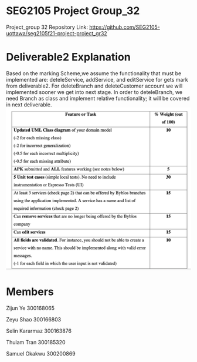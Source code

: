 # SEG2105 Project Group_32

Project_group 32 Repository Link: https://github.com/SEG2105-uottawa/seg2105f21-project-project_gr32

# Deliverable2 Explanation 
Based on the marking Scheme,we assume the functionality  that must be implemented are: deteleService, addService, and editService for gets mark from deliverable2. 
For deleteBranch and deleteCustomer account we will implemented sooner we get into next stage. In order to deteleBranch, we need Branch as class and implement relative functionality; it will be covered in next deliverable.
![image](deliverable2MarkingScheme.png)

# Members

Zijun Ye 300168065

Zeyu Shao 300166803

Selin Kararmaz 300163876

Thulam Tran 300185320

Samuel Okakwu 300200869
